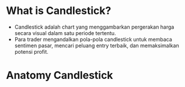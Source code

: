 # What is Candlestick?
- Candlestick adalah chart yang menggambarkan pergerakan harga secara visual dalam satu periode tertentu.
- Para trader mengandalkan pola-pola candlestick untuk membaca sentimen pasar, mencari peluang entry terbaik, dan memaksimalkan potensi profit.
# Anatomy Candlestick
